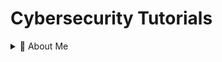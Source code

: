 # Cybersecurity Tutorials

<details>
  <summary>🚀 About Me</summary>

- [ ] [https://ifeanyiomeata.com/](https://ifeanyiomeata.com/)

</details>
